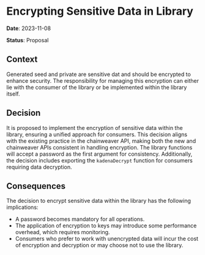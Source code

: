 # Encrypting Sensitive Data in Library

**Date**: 2023-11-08

**Status**: Proposal

## Context

Generated seed and private are sensitive dat and should be encrypted to enhance
security. The responsibility for managing this encryption can either lie with
the consumer of the library or be implemented within the library itself.

## Decision

It is proposed to implement the encryption of sensitive data within the library,
ensuring a unified approach for consumers. This decision aligns with the
existing practice in the chainweaver API, making both the new and chainweaver
APIs consistent in handling encryption. The library functions will accept a
password as the first argument for consistency. Additionally, the decision
includes exporting the `kadenaDecrypt` function for consumers requiring data
decryption.

## Consequences

The decision to encrypt sensitive data within the library has the following
implications:

- A password becomes mandatory for all operations.
- The application of encryption to keys may introduce some performance overhead,
  which requires monitoring.
- Consumers who prefer to work with unencrypted data will incur the cost of
  encryption and decryption or may choose not to use the library.

